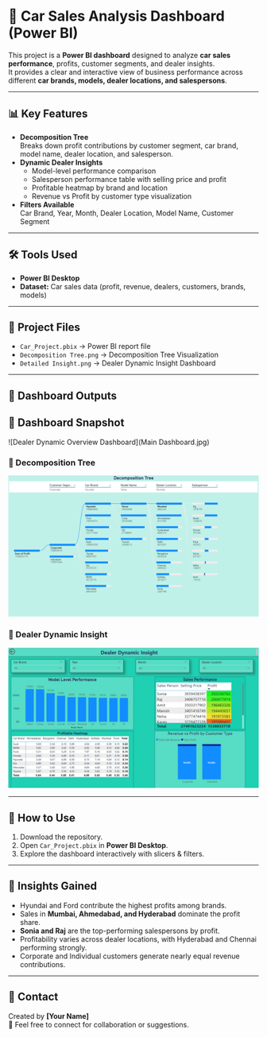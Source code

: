 # 🚗 Car Sales Analysis Dashboard (Power BI)

This project is a **Power BI dashboard** designed to analyze **car sales performance**, profits, customer segments, and dealer insights.  
It provides a clear and interactive view of business performance across different **car brands, models, dealer locations, and salespersons**.

---

## 📊 Key Features
- **Decomposition Tree**  
  Breaks down profit contributions by customer segment, car brand, model name, dealer location, and salesperson.  
- **Dynamic Dealer Insights**  
  - Model-level performance comparison  
  - Salesperson performance table with selling price and profit  
  - Profitable heatmap by brand and location  
  - Revenue vs Profit by customer type visualization  
- **Filters Available**  
  Car Brand, Year, Month, Dealer Location, Model Name, Customer Segment  

---

## 🛠️ Tools Used
- **Power BI Desktop**
- **Dataset:** Car sales data (profit, revenue, dealers, customers, brands, models)

---

## 📂 Project Files
- `Car_Project.pbix` → Power BI report file  
- `Decomposition Tree.png` → Decomposition Tree Visualization  
- `Detailed Insight.png` → Dealer Dynamic Insight Dashboard  

---

## 📸 Dashboard Outputs


## 🔹 Dashboard Snapshot

![Dealer Dynamic Overview Dashboard](Main Dashboard.jpg)

### 🔹 Decomposition Tree
![Decomposition Tree](Decomposition%20Tree.png)

### 🔹 Dealer Dynamic Insight
![Detailed Insight](Detailed%20Insight.png)

---

## 🚀 How to Use
1. Download the repository.
2. Open `Car_Project.pbix` in **Power BI Desktop**.
3. Explore the dashboard interactively with slicers & filters.

---

## 📌 Insights Gained
- Hyundai and Ford contribute the highest profits among brands.  
- Sales in **Mumbai, Ahmedabad, and Hyderabad** dominate the profit share.  
- **Sonia and Raj** are the top-performing salespersons by profit.  
- Profitability varies across dealer locations, with Hyderabad and Chennai performing strongly.  
- Corporate and Individual customers generate nearly equal revenue contributions.

---

## 📧 Contact
Created by **[Your Name]**  
📩 Feel free to connect for collaboration or suggestions.
